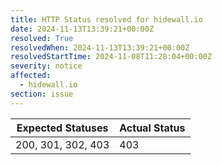 ```yaml
---
title: HTTP Status resolved for hidewall.io
date: 2024-11-13T13:39:21+00:00Z
resolved: True
resolvedWhen: 2024-11-13T13:39:21+00:00Z
resolvedStartTime: 2024-11-08T11:28:04+00:00Z
severity: notice
affected:
  - hidewall.io
section: issue
---
```


| Expected Statuses | Actual Status  |
|-------------------|----------------|
| 200, 301, 302, 403 | 403 |
